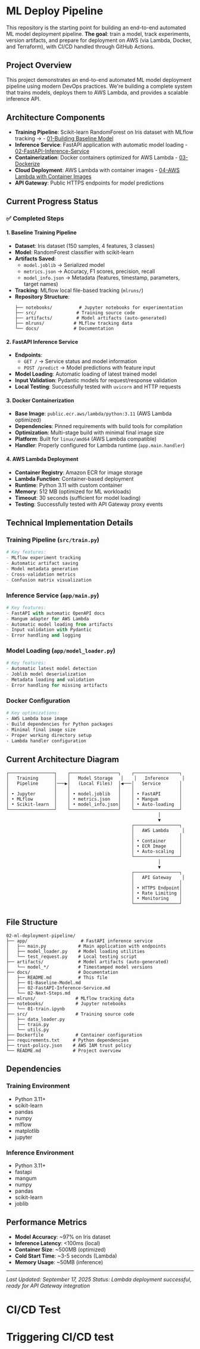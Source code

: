 # ML Deploy Pipeline

This repository is the starting point for building an end-to-end automated ML model deployment pipeline.
**The goal**: train a model, track experiments, version artifacts, and prepare for deployment on AWS (via Lambda, Docker, and Terraform), with CI/CD handled through GitHub Actions.

## Project Overview

This project demonstrates an end-to-end automated ML model deployment pipeline using modern DevOps practices. We're building a complete system that trains models, deploys them to AWS Lambda, and provides a scalable inference API.

## Architecture Components

- **Training Pipeline**: Scikit-learn RandomForest on Iris dataset with MLflow tracking -> - [01-Building Baseline Model](docs/01-Baseline-Model.md)
- **Inference Service**: FastAPI application with automatic model loading - [02-FastAPI-Inference-Service](docs/02-FastAPI-Inference-Service.md)
- **Containerization**: Docker containers optimized for AWS Lambda - [03-Dockerize](docs/03-Dockerize.md)
- **Cloud Deployment**: AWS Lambda with container images - [04-AWS Lambda with Container Images](docs/04-AWS-with-container-images.md)
- **API Gateway**: Public HTTPS endpoints for model predictions

## Current Progress Status

### ✅ Completed Steps

#### 1. Baseline Training Pipeline
- **Dataset**: Iris dataset (150 samples, 4 features, 3 classes)
- **Model**: RandomForest classifier with scikit-learn
- **Artifacts Saved**:
  - `model.joblib` → Serialized model
  - `metrics.json` → Accuracy, F1 scores, precision, recall
  - `model_info.json` → Metadata (features, timestamp, parameters, target names)
- **Tracking**: MLflow local file-based tracking (`mlruns/`)
- **Repository Structure**:
  ```
  ├── notebooks/          # Jupyter notebooks for experimentation
  ├── src/               # Training source code
  ├── artifacts/         # Model artifacts (auto-generated)
  ├── mlruns/           # MLflow tracking data
  └── docs/             # Documentation
  ```

#### 2. FastAPI Inference Service
- **Endpoints**:
  - `GET /` → Service status and model information
  - `POST /predict` → Model predictions with feature input
- **Model Loading**: Automatic loading of latest trained model
- **Input Validation**: Pydantic models for request/response validation
- **Local Testing**: Successfully tested with `uvicorn` and HTTP requests

#### 3. Docker Containerization
- **Base Image**: `public.ecr.aws/lambda/python:3.11` (AWS Lambda optimized)
- **Dependencies**: Pinned requirements with build tools for compilation
- **Optimization**: Multi-stage build with minimal final image size
- **Platform**: Built for `linux/amd64` (AWS Lambda compatible)
- **Handler**: Properly configured for Lambda runtime (`app.main.handler`)

#### 4. AWS Lambda Deployment
- **Container Registry**: Amazon ECR for image storage
- **Lambda Function**: Container-based deployment
- **Runtime**: Python 3.11 with custom container
- **Memory**: 512 MB (optimized for ML workloads)
- **Timeout**: 30 seconds (sufficient for model loading)
- **Testing**: Successfully tested with API Gateway proxy events

## Technical Implementation Details

### Training Pipeline (`src/train.py`)
```python
# Key features:
- MLflow experiment tracking
- Automatic artifact saving
- Model metadata generation
- Cross-validation metrics
- Confusion matrix visualization
```

### Inference Service (`app/main.py`)
```python
# Key features:
- FastAPI with automatic OpenAPI docs
- Mangum adapter for AWS Lambda
- Automatic model loading from artifacts
- Input validation with Pydantic
- Error handling and logging
```

### Model Loading (`app/model_loader.py`)
```python
# Key features:
- Automatic latest model detection
- Joblib model deserialization
- Metadata loading and validation
- Error handling for missing artifacts
```

### Docker Configuration
```dockerfile
# Key optimizations:
- AWS Lambda base image
- Build dependencies for Python packages
- Minimal final image size
- Proper working directory setup
- Lambda handler configuration
```

## Current Architecture Diagram

```
┌─────────────────┐    ┌──────────────────┐    ┌─────────────────┐
│   Training      │    │   Model Storage   │    │   Inference     │
│   Pipeline      │───▶│   (Local Files)  │◀───│   Service       │
│                 │    │                  │    │                 │
│ • Jupyter       │    │ • model.joblib   │    │ • FastAPI       │
│ • MLflow        │    │ • metrics.json   │    │ • Mangum        │
│ • Scikit-learn  │    │ • model_info.json│    │ • Auto-loading  │
└─────────────────┘    └──────────────────┘    └─────────────────┘
                                                         │
                                                         ▼
                                               ┌─────────────────┐
                                               │   AWS Lambda     │
                                               │                 │
                                               │ • Container     │
                                               │ • ECR Image     │
                                               │ • Auto-scaling  │
                                               └─────────────────┘
                                                         │
                                                         ▼
                                               ┌─────────────────┐
                                               │   API Gateway    │
                                               │                 │
                                               │ • HTTPS Endpoint│
                                               │ • Rate Limiting │
                                               │ • Monitoring    │
                                               └─────────────────┘
```

## File Structure

```
02-ml-deployment-pipeline/
├── app/                    # FastAPI inference service
│   ├── main.py            # Main application with endpoints
│   ├── model_loader.py    # Model loading utilities
│   └── test_request.py    # Local testing script
├── artifacts/             # Model artifacts (auto-generated)
│   └── model_*/           # Timestamped model versions
├── docs/                  # Documentation
│   ├── README.md          # This file
│   ├── 01-Baseline-Model.md
│   ├── 02-FastAPI-Inference-Service.md
│   └── 02-Next-Steps.md
├── mlruns/               # MLflow tracking data
├── notebooks/            # Jupyter notebooks
│   └── 01-train.ipynb
├── src/                  # Training source code
│   ├── data_loader.py
│   ├── train.py
│   └── utils.py
├── Dockerfile            # Container configuration
├── requirements.txt     # Python dependencies
├── trust-policy.json    # AWS IAM trust policy
└── README.md            # Project overview
```


## Dependencies

### Training Environment
- Python 3.11+
- scikit-learn
- pandas
- numpy
- mlflow
- matplotlib
- jupyter

### Inference Environment
- Python 3.11+
- fastapi
- mangum
- numpy
- pandas
- scikit-learn
- joblib

## Performance Metrics

- **Model Accuracy**: ~97% on Iris dataset
- **Inference Latency**: <100ms (local)
- **Container Size**: ~500MB (optimized)
- **Cold Start Time**: ~3-5 seconds (Lambda)
- **Memory Usage**: ~50MB (inference)

---

*Last Updated: September 17, 2025*
*Status: Lambda deployment successful, ready for API Gateway integration*
# CI/CD Test
# Triggering CI/CD test
